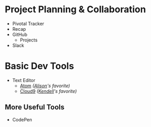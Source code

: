 # Project Planning & Collaboration

* Pivotal Tracker
* Recap
* GitHub
  * Projects
* Slack

# Basic Dev Tools

* Text Editor
  * [Atom](http://atom.io) _([Alison](https://github.com/amajor)'s favorite)_
  * [Cloud9](https://c9.io) _([Kendell](https://github.com/altereagle)'s favorite)_

## More Useful Tools

* CodePen